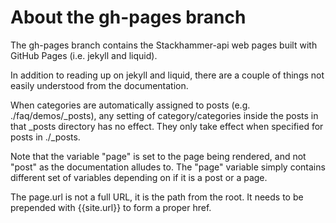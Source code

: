 # About the gh-pages branch
The gh-pages branch contains the Stackhammer-api web pages built with GitHub Pages (i.e. jekyll and liquid).

In addition to reading up on jekyll and liquid, there are a couple of things not easily understood
from the documentation.

When categories are automatically assigned to posts (e.g. ./faq/demos/_posts), any setting of 
category/categories inside the posts in that _posts directory has no effect. They only take effect
when specified for posts in ./_posts.

Note that the variable "page" is set to the page being rendered, and not "post" as the documentation alludes
to. The "page" variable simply contains different set of variables depending on if it is a post or a page.

The page.url is not a full URL, it is the path from the root. It needs to be prepended with {{site.url}}
to form a proper href.
